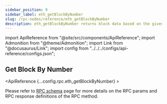 ```yaml
---
sidebar_position: 9
sidebar_label: eth_getBlockByNumber
slug: /rpc-nodes/reference/eth_getBlockByNumber
description: eth_getBlockByNumber returns block data based on the given block number. Useful for retrieving detailed information about a particular block.
---
```


<head>
    <title>eth_getBlockByNumber RPC Method - Moralis Documentation</title>
</head>

import ApiReference from "@site/src/components/ApiReference";
import Admonition from "@theme/Admonition";
import Link from "@docusaurus/Link";
import config from "../../../configs/api-reference/configs.json";

## Get Block By Number

<ApiReference {...config.rpc.eth_getBlockByNumber} >
<Admonition type="info" title="Note">

<p>
Please refer to <a href="/rpc-nodes/reference/evm-rpc-schema">RPC schema</a> page for more details on the RPC params and RPC response definitions of the RPC method. 
</p>
</Admonition>
</ApiReference>

